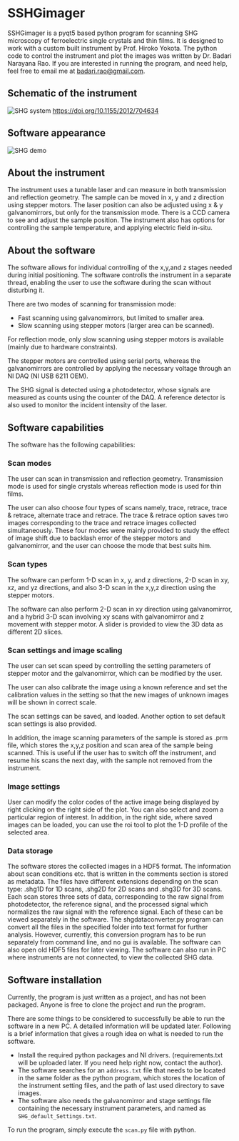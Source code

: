 # SSHGimager

SSHGimager is a pyqt5 based python program for scanning SHG microscopy of ferroelectric single crystals and thin films. It is designed to work with a custom built instrument by Prof. Hiroko Yokota. The python code to control the instrument and plot the images was written by Dr. Badari Narayana Rao.
If you are interested in running the program, and need help, feel free to email me at badari.rao@gmail.com.

## Schematic of the instrument
![SHG system](https://user-images.githubusercontent.com/47620203/234529011-e2a5e368-9388-4259-bb68-6f793b2208be.jpg)
https://doi.org/10.1155/2012/704634

## Software appearance
![SHG demo](https://user-images.githubusercontent.com/47620203/234454770-8aed39e0-49dd-44ce-891b-bc1049558ce2.jpg)

## About the instrument

The instrument uses a tunable laser and can measure in both transmission and reflection geometry. The sample can be moved in x, y and z direction using stepper motors. The laser position can also be adjusted using x & y galvanomirrors, but only for the transmission mode. There is a CCD camera to see and adjust the sample position. The instrument also has options for controlling the sample temperature, and applying electric field in-situ.

## About the software

The software allows for individual controlling of the x,y,and z stages needed during initial positioning. 
The software controlls the instrument in a separate thread, enabling the user to use the software during the scan without disturbing it.

There are two modes of scanning for transmission mode: 

- Fast scanning using galvanomirrors, but limited to smaller area.
- Slow scanning using stepper motors (larger area can be scanned).

For reflection mode, only slow scanning using stepper motors is available (mainly due to hardware constraints).

The stepper motors are controlled using serial ports, whereas the galvanomirrors are controlled by applying the necessary voltage through an NI DAQ (NI USB 6211 OEM).

The SHG signal is detected using a photodetector, whose signals are measured as counts using the counter of the DAQ. A reference detector is also used to monitor the incident intensity of the laser.

## Software capabilities

The software has the following capabilities:

### Scan modes

The user can scan in transmission and reflection geometry. Transmission mode is used for single crystals whereas reflection mode is used for thin films.

The user can also choose four types of scans namely, trace, retrace, trace & retrace, alternate trace and retrace. The trace & retrace option saves two images corresponding to the trace and retrace images collected simultaneously. These four modes were mainly provided to study the effect of image shift due to backlash error of the stepper motors and galvanomirror, and the user can choose the mode that best suits him.

### Scan types

The software can perform 1-D scan in x, y, and z directions, 2-D scan in xy, xz, and yz directions, and also 3-D scan in the x,y,z direction using the stepper motors.

The software can also perform 2-D scan in xy direction using galvanomirror, and a hybrid 3-D scan involving xy scans with galvanomirror and z movement with stepper motor. A slider is provided to view the 3D data as different 2D slices.

### Scan settings and image scaling

The user can set scan speed by controlling the setting parameters of stepper motor and the galvanomirror, which can be modified by the user.

The user can also calibrate the image using a known reference and set the calibration values in the setting so that the new images of unknown images will be shown in correct scale.

The scan settings can be saved, and loaded. Another option to set default scan settings is also provided.

In addition, the image scanning parameters of the sample is stored as .prm file, which stores the x,y,z position and scan area of the sample being scanned. This is useful if the user has to switch off the instrument, and resume his scans the next day, with the sample not removed from the instrument.

### Image settings

User can modify the color codes of the active image being displayed by right clicking on the right side of the plot. You can also select and zoom a particular region of interest. In addition, in the right side, where saved images can be loaded, you can use the roi tool to plot the 1-D profile of the selected area.

### Data storage

The software stores the collected images in a HDF5 format. The information about scan conditions etc. that is written in the comments section is stored as metadata. The files have different extensions depending on the scan type: .shg1D for 1D scans, .shg2D for 2D scans and .shg3D for 3D scans. Each scan stores three sets of data, corresponding to the raw signal from photodetector, the reference signal, and the processed signal which normalizes the raw signal with the reference signal. Each of these can be viewed separately in the software. The shgdataconverter.py program can convert all the files in the specified folder into text format for further analysis. However, currently, this conversion program has to be run separately from command line, and no gui is available. The software can also open old HDF5 files for later viewing. The software can also run in PC where instruments are not connected, to view the collected SHG data.

## Software installation

Currently, the program is just written as a project, and has not been packaged. Anyone is free to clone the project and run the program.

There are some things to be considered to successfully be able to run the software in a new PC. A detailed information will be updated later.
Following is a brief information that gives a rough idea on what is needed to run the software.

- Install the required python packages and NI drivers. (requirements.txt will be uploaded later. If you need help right now, contact the author).
- The software searches for an `address.txt` file that needs to be located in the same folder as the python program, which stores the location of the instrument setting files, and the path of last used directory to save images.
- The software also needs the galvanomirror and stage settings file containing the necessary instrument parameters, and named as `SHG_default_Settings.txt`.

To run the program, simply execute the `scan.py` file with python.
